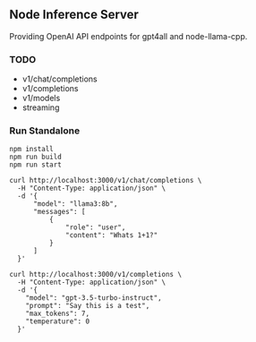 ## Node Inference Server

Providing OpenAI API endpoints for gpt4all and node-llama-cpp.

### TODO

- v1/chat/completions
- v1/completions
- v1/models
- streaming


### Run Standalone

```
npm install
npm run build
npm run start
```

```
curl http://localhost:3000/v1/chat/completions \
  -H "Content-Type: application/json" \
  -d '{
      "model": "llama3:8b",
      "messages": [
          {
              "role": "user",
              "content": "Whats 1+1?"
          }
      ]
  }'
```

```
curl http://localhost:3000/v1/completions \
  -H "Content-Type: application/json" \
  -d '{
    "model": "gpt-3.5-turbo-instruct",
    "prompt": "Say this is a test",
    "max_tokens": 7,
    "temperature": 0
  }'
```